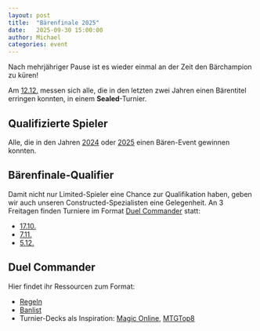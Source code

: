 ```yaml
---
layout: post
title:  "Bärenfinale 2025"
date:   2025-09-30 15:00:00
author: Michael
categories: event
---
```


Nach mehrjähriger Pause ist es wieder einmal an der Zeit den Bärchampion zu küren!

Am [12.12.](/event/2025-12-12-draft) messen sich alle, die in den letzten zwei Jahren einen Bärentitel erringen konnten, in einem **Sealed**-Turnier.

## Qualifizierte Spieler
Alle, die in den Jahren [2024](/stats/baer/?year=2024) oder [2025](/stats/baer/?year=2025) einen Bären-Event gewinnen konnten.

## Bärenfinale-Qualifier
Damit nicht nur Limited-Spieler eine Chance zur Qualifikation haben, geben wir auch unseren Constructed-Spezialisten eine Gelegenheit.
An 3 Freitagen finden Turniere im Format [Duel Commander](https://www.mtgdc.info/banned-restricted) statt:
- [17.10.](/event/2025-10-17-draft)
- [7.11.](/event/2025-11-07-draft)
- [5.12.](/event/2025-12-05-draft)

## Duel Commander
Hier findet ihr Ressourcen zum Format:
- [Regeln](https://www.mtgdc.info/comprehensive-rules)
- [Banlist](https://www.mtgdc.info/banned-restricted)
- Turnier-Decks als Inspiration: [Magic Online](https://www.mtgo.com/decklists?filter=Duel), [MTGTop8](https://mtgtop8.com/format?f=EDH)
